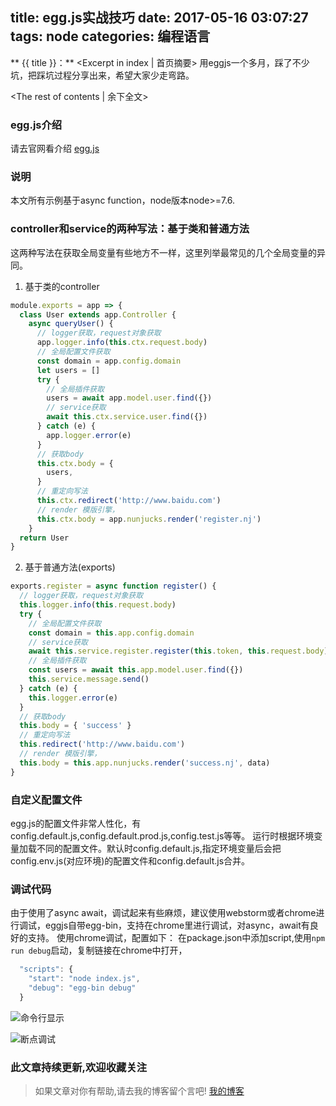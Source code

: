title: egg.js实战技巧
date: 2017-05-16 03:07:27
tags: node
categories: 编程语言
---
** {{ title }}：** <Excerpt in index | 首页摘要>
用eggjs一个多月，踩了不少坑，把踩坑过程分享出来，希望大家少走弯路。
<!-- more -->
<The rest of contents | 余下全文>

### egg.js介绍
请去官网看介绍 [egg.js](https://eggjs.org/zh-cn/)

### 说明
本文所有示例基于async function，node版本node>=7.6.

### controller和service的两种写法：基于类和普通方法
这两种写法在获取全局变量有些地方不一样，这里列举最常见的几个全局变量的异同。

1. 基于类的controller
```js
module.exports = app => {
  class User extends app.Controller {
    async queryUser() {
      // logger获取，request对象获取
      app.logger.info(this.ctx.request.body)
      // 全局配置文件获取
      const domain = app.config.domain
      let users = []
      try {
        // 全局插件获取
        users = await app.model.user.find({})
        // service获取
        await this.ctx.service.user.find({})
      } catch (e) {
        app.logger.error(e)
      }
      // 获取body
      this.ctx.body = {
        users,
      }
      // 重定向写法
      this.ctx.redirect('http://www.baidu.com')
      // render 模版引擎，
      this.ctx.body = app.nunjucks.render('register.nj')
    }
  return User
}
```

2. 基于普通方法(exports)
```js
exports.register = async function register() {
  // logger获取，request对象获取
  this.logger.info(this.request.body)
  try {
    // 全局配置文件获取
    const domain = this.app.config.domain
    // service获取
    await this.service.register.register(this.token, this.request.body)
    // 全局插件获取
    const users = await this.app.model.user.find({})
    this.service.message.send()
  } catch (e) {
    this.logger.error(e)
  }
  // 获取body
  this.body = { 'success' }
  // 重定向写法
  this.redirect('http://www.baidu.com')
  // render 模版引擎，
  this.body = this.app.nunjucks.render('success.nj', data)
}
```

### 自定义配置文件
egg.js的配置文件非常人性化，有config.default.js,config.default.prod.js,config.test.js等等。
运行时根据环境变量加载不同的配置文件。默认时config.default.js,指定环境变量后会把config.env.js(对应环境)的配置文件和config.default.js合并。

### 调试代码
由于使用了async await，调试起来有些麻烦，建议使用webstorm或者chrome进行调试，eggjs自带egg-bin，支持在chrome里进行调试，对async，await有良好的支持。
使用chrome调试，配置如下：
在package.json中添加script,使用`npm run debug`启动，复制链接在chrome中打开，
```js
  "scripts": {
    "start": "node index.js",
    "debug": "egg-bin debug"
  }
```
![命令行显示](http://o7kalf5h3.bkt.clouddn.com/debug-egg.png)

![断点调试](http://o7kalf5h3.bkt.clouddn.com/debug-egg-point.png)

### 此文章持续更新,欢迎收藏关注


> 如果文章对你有帮助,请去我的博客留个言吧! [我的博客][1]

[1]: http://geeksblog.cc
